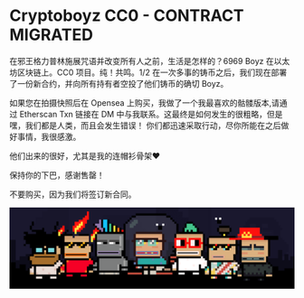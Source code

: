 # Cryptoboyz CC0 - CONTRACT MIGRATED

在邪王格力普林施展咒语并改变所有人之前，生活是怎样的？6969 Boyz 在以太坊区块链上。CC0 项目。纯！共鸣。1/2 在一次多事的铸币之后，我们现在部署了一份新合约，并向所有持有者空投了他们铸币的确切 Boyz。

如果您在拍摄快照后在 Opensea 上购买，我做了一个我最喜欢的骷髅版本,请通过 Etherscan Txn 链接在 DM 中与我联系。这最终是如何发生的很粗略，但是嘿，我们都是人类，而且会发生错误！ 你们都迅速采取行动，尽你所能在之后做好事情，我很感激。

他们出来的很好，尤其是我的连帽衫骨架♥️

保持你的下巴，感谢售罄！

不要购买，因为我们将签订新合同。

![NFT](unnamed.png)

